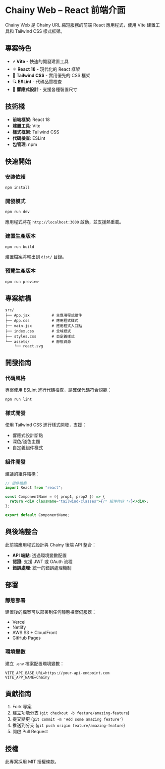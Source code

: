 # Chainy Web – React 前端介面

Chainy Web 是 Chainy URL 縮短服務的前端 React 應用程式，使用 Vite 建置工具和 Tailwind CSS 樣式框架。

## 專案特色

- ⚡ **Vite** - 快速的開發建置工具
- ⚛️ **React 18** - 現代化的 React 框架
- 🎨 **Tailwind CSS** - 實用優先的 CSS 框架
- 🔍 **ESLint** - 代碼品質檢查
- 📱 **響應式設計** - 支援各種裝置尺寸

## 技術棧

- **前端框架**: React 18
- **建置工具**: Vite
- **樣式框架**: Tailwind CSS
- **代碼檢查**: ESLint
- **包管理**: npm

## 快速開始

### 安裝依賴

```bash
npm install
```

### 開發模式

```bash
npm run dev
```

應用程式將在 `http://localhost:3000` 啟動，並支援熱重載。

### 建置生產版本

```bash
npm run build
```

建置檔案將輸出到 `dist/` 目錄。

### 預覽生產版本

```bash
npm run preview
```

## 專案結構

```
src/
├── App.jsx          # 主應用程式組件
├── App.css          # 應用程式樣式
├── main.jsx         # 應用程式入口點
├── index.css        # 全域樣式
├── styles.css       # 自定義樣式
└── assets/          # 靜態資源
    └── react.svg
```

## 開發指南

### 代碼風格

專案使用 ESLint 進行代碼檢查，請確保代碼符合規範：

```bash
npm run lint
```

### 樣式開發

使用 Tailwind CSS 進行樣式開發，支援：

- 響應式設計斷點
- 深色/淺色主題
- 自定義組件樣式

### 組件開發

建議的組件結構：

```jsx
// 組件檔案
import React from "react";

const ComponentName = ({ prop1, prop2 }) => {
  return <div className="tailwind-classes">{/* 組件內容 */}</div>;
};

export default ComponentName;
```

## 與後端整合

此前端應用程式設計與 Chainy 後端 API 整合：

- **API 端點**: 透過環境變數配置
- **認證**: 支援 JWT 或 OAuth 流程
- **錯誤處理**: 統一的錯誤處理機制

## 部署

### 靜態部署

建置後的檔案可以部署到任何靜態檔案伺服器：

- Vercel
- Netlify
- AWS S3 + CloudFront
- GitHub Pages

### 環境變數

建立 `.env` 檔案配置環境變數：

```env
VITE_API_BASE_URL=https://your-api-endpoint.com
VITE_APP_NAME=Chainy
```

## 貢獻指南

1. Fork 專案
2. 建立功能分支 (`git checkout -b feature/amazing-feature`)
3. 提交變更 (`git commit -m 'Add some amazing feature'`)
4. 推送到分支 (`git push origin feature/amazing-feature`)
5. 開啟 Pull Request

## 授權

此專案採用 MIT 授權條款。
